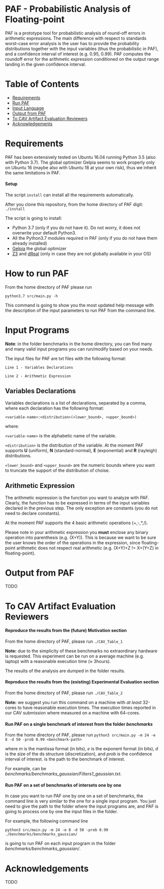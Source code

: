 # PAF - Probabilistic Analysis of Floating-point 
PAF is a prototype tool for probabilistic analysis of round-off errors in arithmetic expressions. 
The main difference with respect to standards worst-case error analysis is the user has to provide the 
probability distributions together with the input variables (thus the probabilistic in PAF), 
and a confidence interval of interest (e.g. 0.95, 0.99). PAF computes the roundoff error for the arithmetic expression 
conditioned on the output range landing in the given confidence interval.

# Table of Contents
- [Requirements](#requirements)
- [Run PAF](#run)
- [Input Language](#input)
- [Output from PAF](#output) 
- [To CAV Artifact Evaluation Reviewers](#cav)
- [Acknowledgements](#ack)

# <a name="requirements"></a> Requirements
PAF has been extensively tested on Ubuntu 16.04 running Python 3.5 (also with Python 3.7).
The global optimizer Gelpia seems to work properly only on Ubuntu 16 
(maybe also with Ubuntu 18 at your own risk), thus we inherit the same limitations in PAF.

#### Setup
The script ```install``` can install all the requirements automatically.

After you clone this repository, from the home directory of PAF digit:
```./install```

The script is going to install:
* Python 3.7 (only if you do not have it). Do not worry, it does not overwrite your default Python3.
* All the Python3.7 modules required in PAF (only if you do not have them already installed)
* [Gelpia](https://github.com/soarlab/gelpia/) the global optimizer
* [Z3](https://github.com/Z3Prover/z3) and [dReal](https://github.com/dreal/dreal4) (only in case they are not globally available in your OS)

# <a name="run"></a> How to run PAF
From the home directory of PAF please run

``` python3.7 src/main.py -h ``` 

This command is going to show you the most updated help message with the description of the input parameters to run PAF from the command line.

# <a name="input"></a> Input Programs

**Note**: in the folder benchmarks in the home directory, you can find many and many valid input programs you can run/modify based on your needs.

The input files for PAF are txt files with the following format:

``` Line 1 - Variables Declarations ``` 

``` Line 2 - Arithmetic Expression ```

## Variables Declarations

Variables declarations is a list of declarations, separated by a comma, where each declaration has the following format:

``` <variable-name>:<distribution>(<lower_bound>, <upper_bound>) ```

where:

``` <variable-name> ``` is the alphabetic name of the variable.

``` <distribution> ``` is the distribution of the variable. At the moment PAF supports **U** (uniform), **N** (standard-normal), **E** (exponential) and **R** (rayleigh) distributions.

``` <lower_bound> ``` and ```<upper_bound>``` are the numeric bounds where you want to truncate the support of the distribution of choise.

## Arithmetic Expression
The arithmetic expression is the function you want to analyze with PAF. Clearly, the function has to be expressed in terms of the input variables declared in the previous step. The only exception are constants (you do not need to declare constants). 

At the moment PAF supports the 4 basic arithmetic operations (+,-,\*,/).

Please note in your arithmetic expression you **must** enclose any binary operation into parenthesis (e.g. (X+Y)). 
This is because we want to be sure the user knows the order of the operations in the expression, since floating-point arithmetic does not respect real arithmetic (e.g. (X+Y)+Z != X+(Y+Z) in floating-point).

# <a name="output"></a> Output from PAF
TODO

# <a name="cav"></a> To CAV Artifact Evaluation Reviewers

#### Reproduce the results from the (future) Motivation section
From the home directory of PAF, please run
``` ./CAV_Table_1 ```

**Note:** due to the simplicity of these benchmarks no extraordinary hardware is requested. This experiment can be run on a average machine (e.g. laptop) with a reasonable execution time (≈ 3hours).

The results of the analysis are dumped in the folder results.

#### Reproduce the results from the (existing) Experimental Evaluation section
From the home directory of PAF, please run
``` ./CAV_Table_2 ```

**Note:** we suggest you run this command on a machine with *at least* 32-cores to have reasonable execution times. The execution times reported in our CAV submission where measured on a machine with 64-cores.

#### Run PAF on a single benchmark of interest from the folder *benchmarks*
From the home directory of PAF, please run
```python3 src/main.py -m 24 -e 8 -d 50 -prob 0.99 <benchmark-path>```

where *m* is the mantissa format (in bits), *e* is the exponent format (in bits), *d* is the size of the ds structure (discretization), and *prob* is the confidence interval of interest. *<benchmark-path>* is the path to the benchmark of interest.
  
For example, <benchmark-path> can be *benchmarks/benchmarks_gaussian/Filters1_gaussian.txt*.

#### Run PAF on a set of benchmarks of intersets one by one
In case you want to run PAF one by one on a set of benchmarks, the command line is very similar to the one for a single input program.
You just need to give the path to the folder where the input programs are, and PAF is going to process one by one the input files in the folder.

For example, the following command line

```python3 src/main.py -m 24 -e 8 -d 50 -prob 0.99 ./benchmarks/benchmarks_gaussian/```

is going to run PAF on each input program in the folder *benchmarks/benchmarks_gaussian/*.

# <a name="ack"></a> Acknowledgements
TODO

